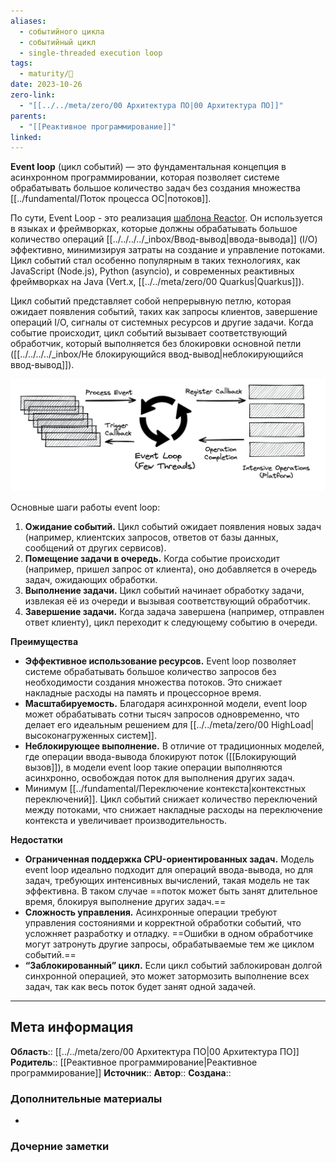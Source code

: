 ```yaml
---
aliases:
  - событийного цикла
  - событийный цикл
  - single-threaded execution loop
tags:
  - maturity/🌱
date: 2023-10-26
zero-link:
  - "[[../../meta/zero/00 Архитектура ПО|00 Архитектура ПО]]"
parents:
  - "[[Реактивное программирование]]"
linked:
---
```

**Event loop** (цикл событий) — это фундаментальная концепция в асинхронном программировании, которая позволяет системе обрабатывать большое количество задач без создания множества [[../fundamental/Поток процесса ОС|потоков]].

По сути, Event Loop - это реализация [шаблона Reactor](http://design-pattern.ru/patterns/reactor.html). Он используется в языках и фреймворках, которые должны обрабатывать большое количество операций [[../../../../_inbox/Ввод-вывод|ввода-вывода]] (I/O) эффективно, минимизируя затраты на создание и управление потоками. Цикл событий стал особенно популярным в таких технологиях, как JavaScript (Node.js), Python (asyncio), и современных реактивных фреймворках на Java (Vert.x, [[../../meta/zero/00 Quarkus|Quarkus]]).

Цикл событий представляет собой непрерывную петлю, которая ожидает появления событий, таких как запросы клиентов, завершение операций I/O, сигналы от системных ресурсов и другие задачи. Когда событие происходит, цикл событий вызывает соответствующий обработчик, который выполняется без блокировки основной петли ([[../../../../_inbox/Не блокирующийся ввод-вывод|неблокирующийся ввод-вывод]]).

![](../../meta/files/images/Pasted%20image%2020231026115508.png)

Основные шаги работы event loop:
1. **Ожидание событий.** Цикл событий ожидает появления новых задач (например, клиентских запросов, ответов от базы данных, сообщений от других сервисов).
2. **Помещение задачи в очередь.** Когда событие происходит (например, пришел запрос от клиента), оно добавляется в очередь задач, ожидающих обработки.
3. **Выполнение задачи.** Цикл событий начинает обработку задачи, извлекая её из очереди и вызывая соответствующий обработчик.
4. **Завершение задачи.** Когда задача завершена (например, отправлен ответ клиенту), цикл переходит к следующему событию в очереди.

**Преимущества**
- **Эффективное использование ресурсов.** Event loop позволяет системе обрабатывать большое количество запросов без необходимости создания множества потоков. Это снижает накладные расходы на память и процессорное время.
- **Масштабируемость.** Благодаря асинхронной модели, event loop может обрабатывать сотни тысяч запросов одновременно, что делает его идеальным решением для [[../../meta/zero/00 HighLoad|высоконагруженных систем]].
- **Неблокирующее выполнение.** В отличие от традиционных моделей, где операции ввода-вывода блокируют поток ([[Блокирующий вызов]]), в модели event loop такие операции выполняются асинхронно, освобождая поток для выполнения других задач.
- Минимум [[../fundamental/Переключение контекста|контекстных переключений]]. Цикл событий снижает количество переключений между потоками, что снижает накладные расходы на переключение контекста и увеличивает производительность.

**Недостатки**
- **Ограниченная поддержка CPU-ориентированных задач.** Модель event loop идеально подходит для операций ввода-вывода, но для задач, требующих интенсивных вычислений, такая модель не так эффективна. В таком случае ==поток может быть занят длительное время, блокируя выполнение других задач.==
- **Сложность управления.** Асинхронные операции требуют управления состояниями и корректной обработки событий, что усложняет разработку и отладку. ==Ошибки в одном обработчике могут затронуть другие запросы, обрабатываемые тем же циклом событий.==
- **“Заблокированный” цикл.** Если цикл событий заблокирован долгой синхронной операцией, это может затормозить выполнение всех задач, так как весь поток будет занят одной задачей.

***
## Мета информация
**Область**:: [[../../meta/zero/00 Архитектура ПО|00 Архитектура ПО]]
**Родитель**:: [[Реактивное программирование|Реактивное программирование]]
**Источник**:: 
**Автор**:: 
**Создана**:: 
### Дополнительные материалы
- 
### Дочерние заметки
<!-- QueryToSerialize: LIST FROM [[]] WHERE contains(Родитель, this.file.link) or contains(parents, this.file.link) -->
